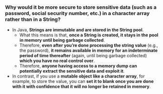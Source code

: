 ### Why would it be more secure to store sensitive data (such as a password, social security number, etc.) in a character array rather than in a String?
- In Java, **Strings are  immutable  and are stored in the String pool**. 
	- What this means is that, **once a String is created, it stays in the pool in memory until being garbage collected**. 
	- Therefore, **even after you’re done processing the string value** (e.g., the password), **it remains available in memory for an indeterminate period of time thereafter** (again, until being garbage collected) **which you have no real control over**. 
	- Therefore, **anyone having access to a memory dump can potentially extract the sensitive data and exploit it**.
- In contrast, if you use a **mutable object like a character array**, for example, to store the value, you can **set it to blank once you are done with it with confidence that it will no longer be retained in memory**.
<!--stackedit_data:
eyJoaXN0b3J5IjpbMzgzNTYzNjg5XX0=
-->